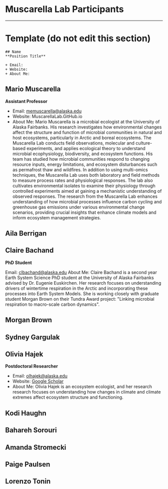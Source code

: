# Muscarella Lab Participants
---

# Template (do not edit this section)
```
## Name 
**Position Title**

+ Email:
+ Website:
+ About Me:
```

## Mario Muscarella 
**Assistant Professor**

+ Email: [memuscarella@alaska.edu](mailto:memuscarella@alaska.edu?subject=Interested%20in%20your%20research)
+ Website: MuscarellaLab.GitHub.io
+ About Me: Mario Muscarella is a microbial ecologist at the University of Alaska Fairbanks. His research investigates how environmental changes affect the structure and function of microbial communities in natural and host ecosystems, particularly in Arctic and boreal ecosystems. The Muscarella Lab conducts field observations, molecular and culture-based experiments, and applies ecological theory to understand microbial ecophysiology, biodiversity, and ecosystem functions. His team has studied how microbial communities respond to changing resource inputs, energy limitations, and ecosystem disturbances such as permafrost thaw and wildfires. In addition to using multi-omics techniques, the Muscarella Lab uses both laboratory and field methods to measure process rates and physiological responses. The lab also cultivates environmental isolates to examine their physiology through controlled experiments aimed at gaining a mechanistic understanding of observed responses. The research from the Muscarella Lab enhances understanding of how microbial processes influence carbon cycling and greenhouse gas emissions under various environmental change scenarios, providing crucial insights that enhance climate models and inform ecosystem management strategies.

## Aila Berrigan


## Claire Bachand
**PhD Student**

Email: clbachand@alaska.edu
About Me: Claire Bachand is a second year Earth System Science PhD student at the University of Alaska Fairbanks advised by Dr. Eugenie Euskirchen. Her research focuses on understanding drivers of wintertime respiration in the Arctic and incorporating these processes into Earth System Models. She is working closely with graduate student Morgan Brown on their Tundra Award project: "Linking microbial respiration to macro-scale carbon dynamics". 

## Morgan Brown


## Sydney Gargulak


## Olivia Hajek
**Postdoctoral Researcher**

+ Email: [olhajek@alaska.edu](mailto:olhajek@alaska.edu?subject=Interested%20in%20your%20research)
+ Website: [Google Scholar](https://scholar.google.com/citations?user=C67-0E0AAAAJ&hl=en)
+ About Me: Olivia Hajek is an ecosystem ecologist, and her research research focuses on understanding how changes in climate and climate extremes affect ecosystem structure and functioning.

## Kodi Haughn


## Bahareh Sorouri 


## Amanda Stromecki 


## Paige Paulsen


## Lorenzo Tonin

